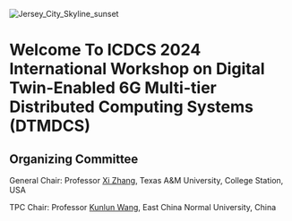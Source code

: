 ![Jersey_City_Skyline_sunset](https://github.com/ICSCS2024WS/DTMT-DCS2024/assets/156983018/8fdba0b4-4caf-47d7-adf8-4e42b97cef47)



# **Welcome To ICDCS 2024 International Workshop on Digital Twin-Enabled 6G Multi-tier Distributed Computing Systems (DTMDCS)**



## Organizing Committee

General Chair: Professor [Xi Zhang](https://people.engr.tamu.edu/xizhang/index.html), Texas A&M University, College Station, USA

TPC Chair: Professor [Kunlun Wang](https://faculty.ecnu.edu.cn/_s15/wkl_en/main.psp), East China Normal University, China

